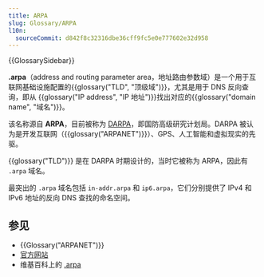 ```yaml
---
title: ARPA
slug: Glossary/ARPA
l10n:
  sourceCommit: d842f8c32316dbe36cff9fc5e0e777602e32d958
---
```


{{GlossarySidebar}}

**.arpa**（address and routing parameter area，地址路由参数域）是一个用于互联网基础设施配置的{{glossary("TLD", "顶级域")}}，尤其是用于 DNS 反向查询，即从 {{glossary("IP address", "IP 地址")}}找出对应的{{glossary("domain name", "域名")}}。

该名称源自 **ARPA**，目前被称为 [DARPA](https://zh.wikipedia.org/wiki/國防高等研究計劃署)，即国防高级研究计划局。DARPA 被认为是开发互联网（{{glossary("ARPANET")}}）、GPS、人工智能和虚拟现实的先驱。

{{glossary("TLD")}} 是在 DARPA 时期设计的，当时它被称为 ARPA，因此有 `.arpa` 域名。

最突出的 `.arpa` 域名包括 `in-addr.arpa` 和 `ip6.arpa`，它们分别提供了 IPv4 和 IPv6 地址的反向 DNS 查找的命名空间。

## 参见

- {{Glossary("ARPANET")}}
- [官方网站](https://www.iana.org/domains/arpa)
- 维基百科上的 [.arpa](https://zh.wikipedia.org/wiki/.arpa)
